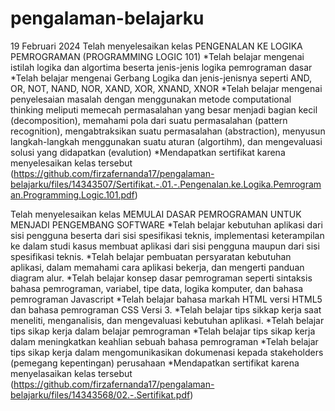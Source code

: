 # pengalaman-belajarku

19 Februari 2024
Telah menyelesaikan kelas PENGENALAN KE LOGIKA PEMROGRAMAN (PROGRAMMING LOGIC 101)
*Telah belajar mengenai istilah logika dan algortima beserta jenis-jenis logika pemrograman dasar
*Telah belajar mengenai Gerbang Logika dan jenis-jenisnya seperti AND, OR, NOT, NAND, NOR, XAND, XOR, XNAND, XNOR
*Telah belajar mengenai penyelesaian masalah dengan menggunakan metode computational thinking meliputi memecah permasalahan yang besar menjadi bagian kecil (decomposition), memahami pola dari suatu permasalahan (pattern recognition), mengabtraksikan suatu permasalahan (abstraction), menyusun langkah-langkah menggunakan suatu aturan (algortihm), dan mengevaluasi solusi yang didapatkan (evalution)
*Mendapatkan sertifikat karena menyelesaikan kelas tersebut (https://github.com/firzafernanda17/pengalaman-belajarku/files/14343507/Sertifikat.-.01.-.Pengenalan.ke.Logika.Pemrograman.Programming.Logic.101.pdf)

Telah menyelesaikan kelas MEMULAI DASAR PEMROGRAMAN UNTUK MENJADI PENGEMBANG SOFTWARE
*Telah belajar kebutuhan aplikasi dari sisi pengguna beserta dari sisi spesifikasi teknis, implementasi keterampilan ke dalam studi kasus membuat aplikasi dari sisi pengguna maupun dari sisi spesifikasi teknis. 
*Telah belajar pembuatan persyaratan kebutuhan aplikasi, dalam memahami cara aplikasi bekerja, dan mengerti panduan diagram alur.
*Telah belajar konsep dasar pemrograman seperti sintaksis bahasa pemrograman, variabel, tipe data, logika komputer, dan bahasa pemrograman Javascript
*Telah belajar bahasa markah HTML versi HTML5 dan bahasa pemrograman CSS Versi 3.
*Telah belajar tips sikkap kerja saat meneliti, menganalisis, dan mengevaluasi kebutuhan aplikasi.
*Telah belajar tips sikap kerja dalam belajar pemrograman
*Telah belajar tips sikap kerja dalam meningkatkan keahlian sebuah bahasa pemrograman
*Telah belajar tips sikap kerja dalam mengomunikasikan dokumenasi kepada stakeholders (pemegang kepentingan) perusahaan
*Mendapatkan sertifikat karena menyelasaikan kelas tersebut (https://github.com/firzafernanda17/pengalaman-belajarku/files/14343568/02.-.Sertifikat.pdf)

